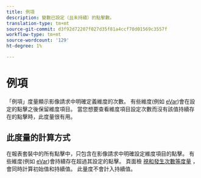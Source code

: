 ```yaml
---
title: 例項
description: 變數已設定（且未持續）的點擊數。
translation-type: tm+mt
source-git-commit: d3f92d72207f027d35f81a4ccf70d01569c3557f
workflow-type: tm+mt
source-wordcount: '129'
ht-degree: 1%

---
```



# 例項

「例項」度量顯示影像請求中明確定義維度的次數。 有些維度(例如 [eVar](../dimensions/evar.md))會在設定的點擊之後保留維度項目。 當您想要查看維度項目設定次數而沒有該值持續存在的點擊時，此度量很有用。

## 此度量的計算方式

在報表套裝中的所有點擊中，只包含在影像請求中明確設定維度項目的點擊。 有些維度(例如 [eVar](../dimensions/evar.md))會持續存在超過其設定的點擊。 頁面檢 [視和發生](page-views.md)[次數等度量](occurrences.md) ，會同時計算初始值和持續值。 此量度不會計入持續值。